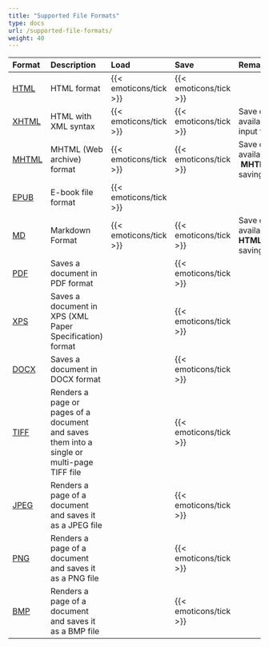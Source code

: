 ```yaml
---
title: "Supported File Formats"
type: docs
url: /supported-file-formats/
weight: 40
---
```


|**Format**|**Description**|**Load**|**Save**|**Remarks**|
| :- | :- | :- | :- | :- |
|[HTML](https://docs.fileformat.com/web/html/)|HTML format|{{< emoticons/tick >}}|{{< emoticons/tick >}}| |
|[XHTML](https://docs.fileformat.com/web/xhtml/)|HTML with XML syntax|{{< emoticons/tick >}}|{{< emoticons/tick >}}|Save option is only available when the input file is **XHTML**|
|[MHTML](https://docs.fileformat.com/web/mhtml/)|MHTML (Web archive) format|{{< emoticons/tick >}}|{{< emoticons/tick >}}|Save option is only available for an  **MHTML** document saving|
|[EPUB](https://docs.fileformat.com/ebook/epub/)|E-book file format|{{< emoticons/tick >}}| | |
|[MD](https://docs.fileformat.com/word-processing/md/)|Markdown Format|{{< emoticons/tick >}}|{{< emoticons/tick >}}|Save option is only available for an **HTML** document saving|
|[PDF](https://docs.fileformat.com/view/pdf/)|Saves a document in PDF format| |{{< emoticons/tick >}}| |
|[XPS](https://docs.fileformat.com/page-description-language/xps/)|Saves a document in XPS (XML Paper Specification) format| |{{< emoticons/tick >}}| |
|[DOCX](https://docs.fileformat.com/word-processing/docx/)|Saves a document in DOCX format| |{{< emoticons/tick >}}| |
|[TIFF](https://docs.fileformat.com/image/tiff/)|Renders a page or pages of a document and saves them into a single or multi-page TIFF file| |{{< emoticons/tick >}}| |
|[JPEG](https://docs.fileformat.com/image/jpeg/)|Renders a page of a document and saves it as a JPEG file| |{{< emoticons/tick >}}| |
|[PNG](https://docs.fileformat.com/image/png/)|Renders a page of a document and saves it as a PNG file| |{{< emoticons/tick >}}| |
|[BMP](https://docs.fileformat.com/image/bmp/)|Renders a page of a document and saves it as a BMP file| |{{< emoticons/tick >}}| |

